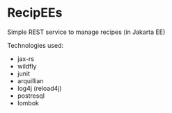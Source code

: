 # RecipEEs
Simple REST service to manage recipes (in Jakarta EE)

Technologies used:
- jax-rs
- wildfly
- junit
- arquillian
- log4j (reload4j)
- postresql
- lombok


